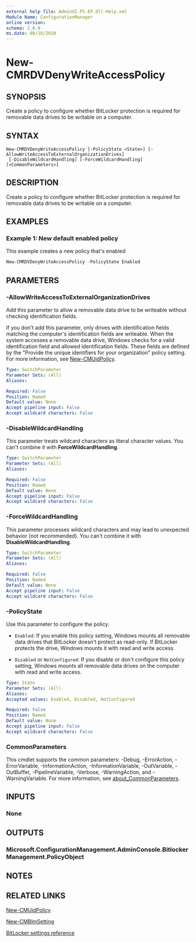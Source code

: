 ```yaml
---
external help file: AdminUI.PS.EP.dll-Help.xml
Module Name: ConfigurationManager
online version:
schema: 2.0.0
ms.date: 08/18/2020
---
```


# New-CMRDVDenyWriteAccessPolicy

## SYNOPSIS

Create a policy to configure whether BitLocker protection is required for removable data drives to be writable on a computer.

## SYNTAX

```
New-CMRDVDenyWriteAccessPolicy [-PolicyState <State>] [-AllowWriteAccessToExternalOrganizationDrives]
 [-DisableWildcardHandling] [-ForceWildcardHandling] [<CommonParameters>]
```

## DESCRIPTION

Create a policy to configure whether BitLocker protection is required for removable data drives to be writable on a computer.

## EXAMPLES

### Example 1: New default enabled policy

This example creates a new policy that's enabled

```powershell
New-CMRDVDenyWriteAccessPolicy -PolicyState Enabled
```

## PARAMETERS

### -AllowWriteAccessToExternalOrganizationDrives

Add this parameter to allow a removable data drive to be writeable without checking identification fields.

If you don't add this parameter, only drives with identification fields matching the computer's identification fields are writeable. When the system accesses a removable data drive, Windows checks for a valid identification field and allowed identification fields. These fields are defined by the "Provide the unique identifiers for your organization" policy setting. For more information, see [New-CMUidPolicy](New-CMUidPolicy.md).

```yaml
Type: SwitchParameter
Parameter Sets: (All)
Aliases:

Required: False
Position: Named
Default value: None
Accept pipeline input: False
Accept wildcard characters: False
```

### -DisableWildcardHandling

This parameter treats wildcard characters as literal character values. You can't combine it with **ForceWildcardHandling**.

```yaml
Type: SwitchParameter
Parameter Sets: (All)
Aliases:

Required: False
Position: Named
Default value: None
Accept pipeline input: False
Accept wildcard characters: False
```

### -ForceWildcardHandling

This parameter processes wildcard characters and may lead to unexpected behavior (not recommended). You can't combine it with **DisableWildcardHandling**.

```yaml
Type: SwitchParameter
Parameter Sets: (All)
Aliases:

Required: False
Position: Named
Default value: None
Accept pipeline input: False
Accept wildcard characters: False
```

### -PolicyState

Use this parameter to configure the policy.

- `Enabled`: If you enable this policy setting, Windows mounts all removable data drives that BitLocker doesn't protect as read-only. If BitLocker protects the drive, Windows mounts it with read and write access.

- `Disabled` or `NotConfigured`: If you disable or don't configure this policy setting, Windows mounts all removable data drives on the computer with read and write access.

```yaml
Type: State
Parameter Sets: (All)
Aliases:
Accepted values: Enabled, Disabled, NotConfigured

Required: False
Position: Named
Default value: None
Accept pipeline input: False
Accept wildcard characters: False
```

### CommonParameters

This cmdlet supports the common parameters: -Debug, -ErrorAction, -ErrorVariable, -InformationAction, -InformationVariable, -OutVariable, -OutBuffer, -PipelineVariable, -Verbose, -WarningAction, and -WarningVariable. For more information, see [about_CommonParameters](http://go.microsoft.com/fwlink/?LinkID=113216).

## INPUTS

### None

## OUTPUTS

### Microsoft.ConfigurationManagement.AdminConsole.BitlockerManagement.PolicyObject

## NOTES

## RELATED LINKS

[New-CMUidPolicy](New-CMUidPolicy.md)

[New-CMBlmSetting](New-CMBlmSetting.md)

[BitLocker settings reference](/mem/configmgr/protect/tech-ref/bitlocker/settings#deny-write-access-to-removable-drives-not-protected-by-bitlocker)
